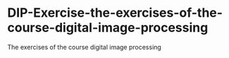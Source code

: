 # DIP-Exercise-the-exercises-of-the-course-digital-image-processing
The exercises of the course digital image processing
